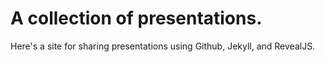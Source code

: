 # A collection of presentations.

Here's a site for sharing presentations using Github, Jekyll, and RevealJS. 
